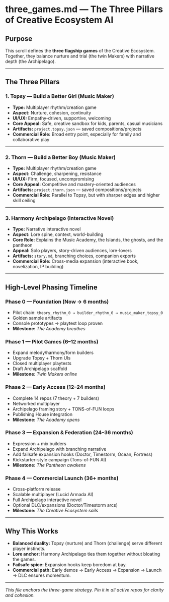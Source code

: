 # three_games.md — The Three Pillars of Creative Ecosystem AI

## Purpose

This scroll defines the **three flagship games** of the Creative Ecosystem.
Together, they balance nurture and trial (the twin Makers) with narrative depth (the Archipelago).

---

## The Three Pillars

### 1. **Topsy — Build a Better Girl (Music Maker)**

- **Type:** Multiplayer rhythm/creation game
- **Aspect:** Nurture, cohesion, continuity
- **UI/UX:** Empathy-driven, supportive, welcoming
- **Core Appeal:** Safe, creative sandbox for kids, parents, casual musicians
- **Artifacts:** `project.topsy.json` — saved compositions/projects
- **Commercial Role:** Broad entry point, especially for family and collaborative play

---

### 2. **Thorn — Build a Better Boy (Music Maker)**

- **Type:** Multiplayer rhythm/creation game
- **Aspect:** Challenge, sharpening, resistance
- **UI/UX:** Firm, focused, uncompromising
- **Core Appeal:** Competitive and mastery-oriented audiences
- **Artifacts:** `project.thorn.json` — saved compositions/projects
- **Commercial Role:** Parallel to Topsy, but with sharper edges and higher skill ceiling

---

### 3. **Harmony Archipelago (Interactive Novel)**

- **Type:** Narrative interactive novel
- **Aspect:** Lore spine, context, world-building
- **Core Role:** Explains the Music Academy, the Islands, the ghosts, and the pantheon
- **Appeal:** Solo players, story-driven audiences, lore-lovers
- **Artifacts:** `story.md`, branching choices, companion exports
- **Commercial Role:** Cross-media expansion (interactive book, novelization, IP building)

---

## High-Level Phasing Timeline

### Phase 0 — Foundation (Now → 6 months)

- Pilot chain: `theory_rhythm_0 → builder_rhythm_0 → music_maker_topsy_0`
- Golden sample artifacts
- Console prototypes → playtest loop proven
- **Milestone:** *The Academy breathes*

### Phase 1 — Pilot Games (6–12 months)

- Expand melody/harmony/form builders
- Upgrade Topsy + Thorn UIs
- Closed multiplayer playtests
- Draft Archipelago scaffold
- **Milestone:** *Twin Makers online*

### Phase 2 — Early Access (12–24 months)

- Complete 14 repos (7 theory + 7 builders)
- Networked multiplayer
- Archipelago framing story + TONS-of-FUN loops
- Publishing House integration
- **Milestone:** *The Academy opens*

### Phase 3 — Expansion & Federation (24–36 months)

- Expression + mix builders
- Expand Archipelago with branching narrative
- Add failsafe expansion hooks (Doctor, Timestorm, Ocean, Fortress)
- Kickstarter-style campaign (Tons-of-FUN AI)
- **Milestone:** *The Pantheon awakens*

### Phase 4 — Commercial Launch (36+ months)

- Cross-platform release
- Scalable multiplayer (Lucid Armada AI)
- Full Archipelago interactive novel
- Optional DLC/expansions (Doctor/Timestorm arcs)
- **Milestone:** *The Creative Ecosystem sails*

---

## Why This Works

- **Balanced duality:** Topsy (nurture) and Thorn (challenge) serve different player instincts.
- **Lore anchor:** Harmony Archipelago ties them together without bloating the games.
- **Failsafe spice:** Expansion hooks keep boredom at bay.
- **Commercial path:** Early demos → Early Access → Expansion → Launch → DLC ensures momentum.

---

*This file anchors the three-game strategy. Pin it in all active repos for clarity and cohesion.*

